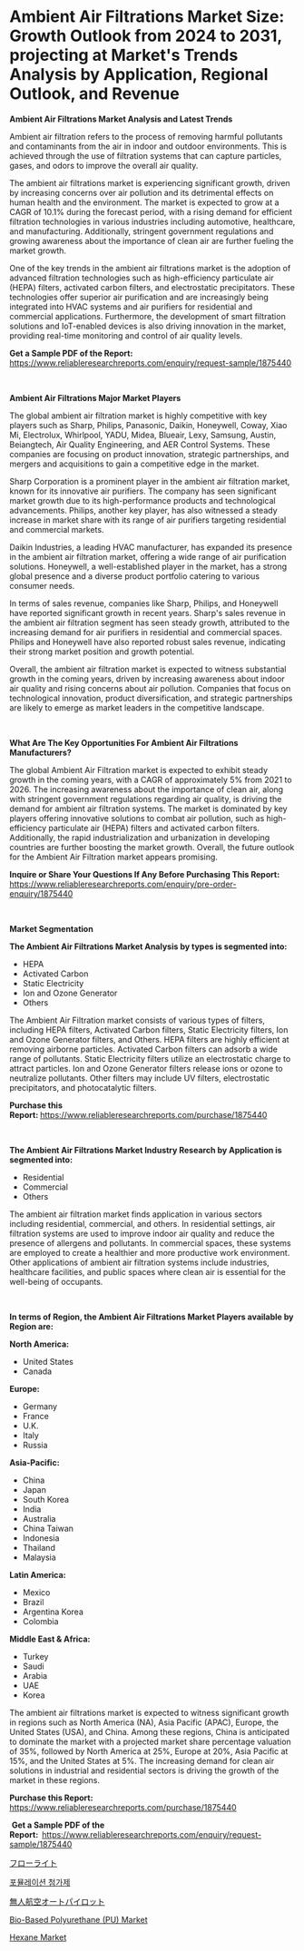 <p><h1>Ambient Air Filtrations Market Size: Growth Outlook from 2024 to 2031, projecting at Market's Trends Analysis by Application, Regional Outlook, and Revenue</h1></p><p><strong>Ambient Air Filtrations Market Analysis and Latest Trends</strong></p>
<p><p>Ambient air filtration refers to the process of removing harmful pollutants and contaminants from the air in indoor and outdoor environments. This is achieved through the use of filtration systems that can capture particles, gases, and odors to improve the overall air quality.</p><p>The ambient air filtrations market is experiencing significant growth, driven by increasing concerns over air pollution and its detrimental effects on human health and the environment. The market is expected to grow at a CAGR of 10.1% during the forecast period, with a rising demand for efficient filtration technologies in various industries including automotive, healthcare, and manufacturing. Additionally, stringent government regulations and growing awareness about the importance of clean air are further fueling the market growth.</p><p>One of the key trends in the ambient air filtrations market is the adoption of advanced filtration technologies such as high-efficiency particulate air (HEPA) filters, activated carbon filters, and electrostatic precipitators. These technologies offer superior air purification and are increasingly being integrated into HVAC systems and air purifiers for residential and commercial applications. Furthermore, the development of smart filtration solutions and IoT-enabled devices is also driving innovation in the market, providing real-time monitoring and control of air quality levels.</p></p>
<p><strong>Get a Sample PDF of the Report:&nbsp;</strong> <a href="https://www.reliableresearchreports.com/enquiry/request-sample/1875440">https://www.reliableresearchreports.com/enquiry/request-sample/1875440</a></p>
<p>&nbsp;</p>
<p><strong>Ambient Air Filtrations Major Market Players</strong></p>
<p><p>The global ambient air filtration market is highly competitive with key players such as Sharp, Philips, Panasonic, Daikin, Honeywell, Coway, Xiao Mi, Electrolux, Whirlpool, YADU, Midea, Blueair, Lexy, Samsung, Austin, Beiangtech, Air Quality Engineering, and AER Control Systems. These companies are focusing on product innovation, strategic partnerships, and mergers and acquisitions to gain a competitive edge in the market.</p><p>Sharp Corporation is a prominent player in the ambient air filtration market, known for its innovative air purifiers. The company has seen significant market growth due to its high-performance products and technological advancements. Philips, another key player, has also witnessed a steady increase in market share with its range of air purifiers targeting residential and commercial markets.</p><p>Daikin Industries, a leading HVAC manufacturer, has expanded its presence in the ambient air filtration market, offering a wide range of air purification solutions. Honeywell, a well-established player in the market, has a strong global presence and a diverse product portfolio catering to various consumer needs.</p><p>In terms of sales revenue, companies like Sharp, Philips, and Honeywell have reported significant growth in recent years. Sharp's sales revenue in the ambient air filtration segment has seen steady growth, attributed to the increasing demand for air purifiers in residential and commercial spaces. Philips and Honeywell have also reported robust sales revenue, indicating their strong market position and growth potential.</p><p>Overall, the ambient air filtration market is expected to witness substantial growth in the coming years, driven by increasing awareness about indoor air quality and rising concerns about air pollution. Companies that focus on technological innovation, product diversification, and strategic partnerships are likely to emerge as market leaders in the competitive landscape.</p></p>
<p>&nbsp;</p>
<p><strong>What Are The Key Opportunities For Ambient Air Filtrations Manufacturers?</strong></p>
<p><p>The global Ambient Air Filtration market is expected to exhibit steady growth in the coming years, with a CAGR of approximately 5% from 2021 to 2026. The increasing awareness about the importance of clean air, along with stringent government regulations regarding air quality, is driving the demand for ambient air filtration systems. The market is dominated by key players offering innovative solutions to combat air pollution, such as high-efficiency particulate air (HEPA) filters and activated carbon filters. Additionally, the rapid industrialization and urbanization in developing countries are further boosting the market growth. Overall, the future outlook for the Ambient Air Filtration market appears promising.</p></p>
<p><strong>Inquire or Share Your Questions If Any Before Purchasing This Report:</strong> <a href="https://www.reliableresearchreports.com/enquiry/pre-order-enquiry/1875440">https://www.reliableresearchreports.com/enquiry/pre-order-enquiry/1875440</a></p>
<p>&nbsp;</p>
<p><strong>Market Segmentation</strong></p>
<p><strong>The Ambient Air Filtrations Market Analysis by types is segmented into:</strong></p>
<p><ul><li>HEPA</li><li>Activated Carbon</li><li>Static Electricity</li><li>Ion and Ozone Generator</li><li>Others</li></ul></p>
<p><p>The Ambient Air Filtration market consists of various types of filters, including HEPA filters, Activated Carbon filters, Static Electricity filters, Ion and Ozone Generator filters, and Others. HEPA filters are highly efficient at removing airborne particles. Activated Carbon filters can adsorb a wide range of pollutants. Static Electricity filters utilize an electrostatic charge to attract particles. Ion and Ozone Generator filters release ions or ozone to neutralize pollutants. Other filters may include UV filters, electrostatic precipitators, and photocatalytic filters.</p></p>
<p><strong>Purchase this Report:&nbsp;</strong><a href="https://www.reliableresearchreports.com/purchase/1875440">https://www.reliableresearchreports.com/purchase/1875440</a></p>
<p>&nbsp;</p>
<p><strong>The Ambient Air Filtrations Market Industry Research by Application is segmented into:</strong></p>
<p><ul><li>Residential</li><li>Commercial</li><li>Others</li></ul></p>
<p><p>The ambient air filtration market finds application in various sectors including residential, commercial, and others. In residential settings, air filtration systems are used to improve indoor air quality and reduce the presence of allergens and pollutants. In commercial spaces, these systems are employed to create a healthier and more productive work environment. Other applications of ambient air filtration systems include industries, healthcare facilities, and public spaces where clean air is essential for the well-being of occupants.</p></p>
<p>&nbsp;</p>
<p><strong>In terms of Region, the Ambient Air Filtrations Market Players available by Region are:</strong></p>
<p>
    <p> <strong> North America: </strong>
        <ul>
            <li>United States</li>
            <li>Canada</li>
        </ul>
        </p> 
    <p> <strong> Europe: </strong>
        <ul>
            <li>Germany</li>
            <li>France</li>
            <li>U.K.</li>
            <li>Italy</li>
            <li>Russia</li>
        </ul>
        </p> 
    <p> <strong> Asia-Pacific: </strong>
        <ul>
            <li>China</li>
            <li>Japan</li>
            <li>South Korea</li>
            <li>India</li>
            <li>Australia</li>
            <li>China Taiwan</li>
            <li>Indonesia</li>
            <li>Thailand</li>
            <li>Malaysia</li>
        </ul>
        </p> 
    <p> <strong> Latin America: </strong>
        <ul>
            <li>Mexico</li>
            <li>Brazil</li>
            <li>Argentina Korea</li>
            <li>Colombia</li>
        </ul>
        </p> 
    <p> <strong> Middle East & Africa: </strong>
        <ul>
            <li>Turkey</li>
            <li>Saudi</li>
            <li>Arabia</li>
            <li>UAE</li>
            <li>Korea</li>
        </ul>
    </p>
    </p>
<p><p>The ambient air filtrations market is expected to witness significant growth in regions such as North America (NA), Asia Pacific (APAC), Europe, the United States (USA), and China. Among these regions, China is anticipated to dominate the market with a projected market share percentage valuation of 35%, followed by North America at 25%, Europe at 20%, Asia Pacific at 15%, and the United States at 5%. The increasing demand for clean air solutions in industrial and residential sectors is driving the growth of the market in these regions.</p></p>
<p><strong>Purchase this Report: </strong><a href="https://www.reliableresearchreports.com/purchase/1875440">https://www.reliableresearchreports.com/purchase/1875440</a></p>
<p>&nbsp;<strong>Get a Sample PDF of the Report:&nbsp;&nbsp;</strong><a href="https://www.reliableresearchreports.com/enquiry/request-sample/1875440">https://www.reliableresearchreports.com/enquiry/request-sample/1875440</a></p>
<p><strong></strong></p>
<p><p><a href="https://medium.com/@jazminjones30/%E3%83%95%E3%83%AD%E3%83%BC%E3%83%A9%E3%82%A4%E3%83%88%E5%B8%82%E5%A0%B4%E3%81%AE%E3%83%88%E3%83%AC%E3%83%B3%E3%83%89%E3%81%A8%E5%B8%82%E5%A0%B4%E5%88%86%E6%9E%90%E3%81%AF-2024%E5%B9%B4%E3%81%8B%E3%82%892031%E5%B9%B4%E3%81%BE%E3%81%A7%E3%81%AE%E4%BA%88%E6%B8%AC%E3%81%95%E3%82%8C%E3%81%A6%E3%81%84%E3%81%BE%E3%81%99-0496b0444317">フローライト</a></p><p><a href="https://medium.com/@cierrahayes645/quot-%EB%B3%B5%ED%98%B8%ED%99%94-%ED%98%95%EC%84%B1-%EC%B2%A8%EA%B0%80%EC%A0%9C-%EC%8B%9C%EC%9E%A5-%EC%A7%80%ED%91%9C-%EC%8B%9C%EC%9E%A5-%EC%A0%90%EC%9C%A0%EC%9C%A8-%ED%8A%B8%EB%A0%8C%EB%93%9C-%EB%B0%8F-%EC%84%B1%EC%9E%A5-%ED%8C%A8%ED%84%B4-quot-c9bccc319e4d">포뮬레이션 첨가제</a></p><p><a href="https://medium.com/@jazminjones30/uav%E3%82%AA%E3%83%BC%E3%83%88%E3%83%91%E3%82%A4%E3%83%AD%E3%83%83%E3%83%88%E5%B8%82%E5%A0%B4%E8%A6%8F%E6%A8%A1%E3%81%A8%E5%B8%82%E5%A0%B4%E5%8B%95%E5%90%91-%E5%AE%8C%E5%85%A8%E3%81%AA%E6%A5%AD%E7%95%8C%E6%A6%82%E8%A6%81-2024%E5%B9%B4%E3%81%8B%E3%82%892031%E5%B9%B4%E3%81%BE%E3%81%A7-934e47afd670">無人航空オートパイロット</a></p><p><a href="https://silk-columnist-571.notion.site/Bio-Based-Polyurethane-PU-Market-Challenges-Opportunities-and-Growth-Drivers-and-Major-Market-P-0ed78cca3c9c40359d034683a78a546b">Bio-Based Polyurethane (PU) Market</a></p><p><a href="https://view.publitas.com/reportprime-1/hexane-market-share-market-new-trends-analysis-report-by-type-by-application-by-end-use-by-region-and-segment-forecasts-2024-2031/">Hexane Market</a></p></p>